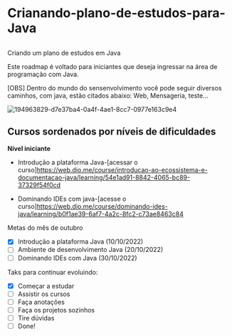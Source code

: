 # Crianando-plano-de-estudos-para-Java

## 
Criando um plano de estudos em Java

Este roadmap é voltado para iniciantes que deseja ingressar na área de programação com Java.

[OBS] Dentro do mundo do sensenvolvimento você pode seguir diversos caminhos, com java, estão citados abaixo: Web, Mensageria, teste...

![194963829-d7e37ba4-0a4f-4ae1-8cc7-0977e163c9e4](https://user-images.githubusercontent.com/102387120/194964648-13c5551f-80b2-4bfb-8f82-e31eb5924c49.png)


 ## Cursos sordenados por níveis de dificuldades
 
 **Nível iniciante**

  - Introdução a plataforma Java-[acessar o curso]https://web.dio.me/course/introducao-ao-ecossistema-e-documentacao-java/learning/54e1ad91-8842-4065-bc89-37329f54f0cd

 - Dominando IDEs com java-[acesse o curso]https://web.dio.me/course/dominando-ides-java/learning/b0f1ae39-6af7-4a2c-8fc2-c73ae8463c84
 
 Metas do mês de outubro
 - [x] Introdução a plataforma Java (10/10/2022)
 - [ ] Ambiente de desenvolvimento Java (20/10/2022)
 - [ ] Dominando IDEs com Java (30/10/2022)
 
 Taks para continuar evoluindo:
 
 - [x] Começar a estudar 
 - [ ] Assistir os cursos
 - [ ] Faça anotações 
 - [ ] Faça os projetos sozinhos
 - [ ] Tire dúvidas
 - [ ] Done!
